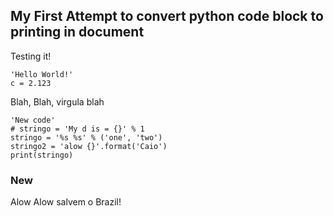 
## My First Attempt to convert python code block to printing in document

Testing it!

```{.python show_input=True other=js}
'Hello World!'
c = 2.123
```

Blah, Blah, virgula blah

```{.python show_input=False}
'New code'
# stringo = 'My d is = {}' % 1
stringo = '%s %s' % ('one', 'two')
stringo2 = 'alow {}'.format('Caio')
print(stringo)
```

### New 

Alow Alow salvem o Brazil!